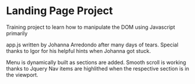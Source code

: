 # Landing Page Project

Training project to learn how to manipulate the DOM using Javascript primarily

app.js written by Johanna Arredondo after many days of tears. Special thanks to Igor for his helpful hints when Johanna got stuck.

Menu is dynamically built as sections are added.
Smooth scroll is working thanks to Jquery
Nav items are highlithed when the respective section is in the viewport. 

